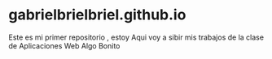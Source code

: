 # gabrielbrielbriel.github.io
Este es mi primer repositorio , estoy
Aqui voy a sibir mis trabajos de la clase de Aplicaciones Web
Algo Bonito
